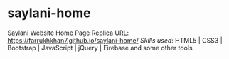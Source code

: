 # saylani-home
Saylani Website Home Page Replica URL: https://farrukhkhan7.github.io/saylani-home/
*Skills used*: HTML5 | CSS3 | Bootstrap | JavaScript | jQuery | Firebase and some other tools
